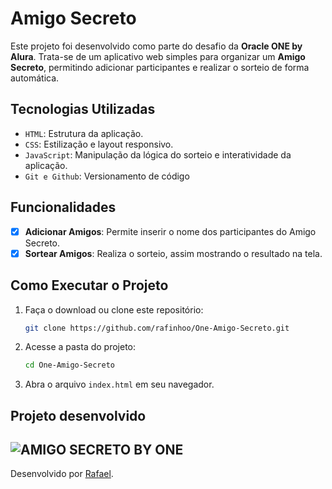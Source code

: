 # Amigo Secreto

Este projeto foi desenvolvido como parte do desafio da **Oracle ONE by Alura**. Trata-se de um aplicativo web simples para organizar um **Amigo Secreto**, permitindo adicionar participantes e realizar o sorteio de forma automática.

## Tecnologias Utilizadas

- `HTML`: Estrutura da aplicação.
- `CSS`: Estilização e layout responsivo.
- `JavaScript`: Manipulação da lógica do sorteio e interatividade da aplicação.
- `Git e Github`: Versionamento de código

## Funcionalidades

- [x] **Adicionar Amigos**: Permite inserir o nome dos participantes do Amigo Secreto.
- [x] **Sortear Amigos**: Realiza o sorteio, assim mostrando o resultado na tela.

## Como Executar o Projeto

1. Faça o download ou clone este repositório:
   ```bash
   git clone https://github.com/rafinhoo/One-Amigo-Secreto.git
   ```
2. Acesse a pasta do projeto:
   ```bash
   cd One-Amigo-Secreto
   ```
3. Abra o arquivo `index.html` em seu navegador.

## Projeto desenvolvido

![AMIGO SECRETO BY ONE](https://github.com/user-attachments/assets/f12baa35-0ede-4d32-8d33-36d04130a0ce)
---
Desenvolvido por [Rafael]([https://github.com/seu-usuario](https://github.com/rafinhoo)).

